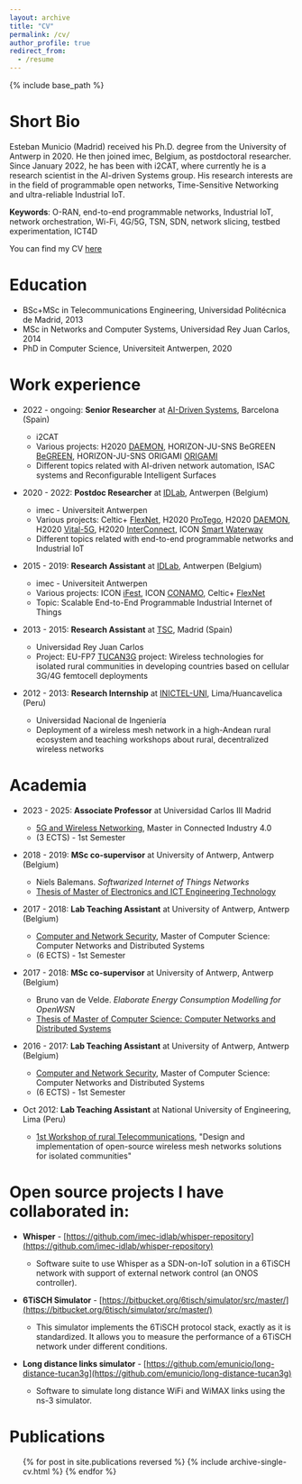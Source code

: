 ```yaml
---
layout: archive
title: "CV"
permalink: /cv/
author_profile: true
redirect_from:
  - /resume
---
```


{% include base_path %}

Short Bio
======
Esteban Municio (Madrid) received his Ph.D. degree from the University of Antwerp in 2020. He then joined imec, Belgium, as postdoctoral researcher. Since January 2022, he has been with i2CAT, where currently he is a research scientist in the AI-driven Systems group. His research interests are in the field of programmable open networks, Time-Sensitive Networking and ultra-reliable Industrial IoT.

**Keywords**: O-RAN, end-to-end programmable networks, Industrial IoT, network orchestration, Wi-Fi, 4G/5G, TSN, SDN, network slicing, testbed experimentation, ICT4D

You can find my CV [here](https://github.com/emunicio/emunicio.github.io/blob/master/files/Esteban_Municio_resume_Jan25.pdf)

Education
======
* BSc+MSc in Telecommunications Engineering, Universidad Politécnica de Madrid, 2013
* MSc in Networks and Computer Systems, Universidad Rey Juan Carlos, 2014
* PhD in Computer Science, Universiteit Antwerpen, 2020

Work experience
======
* 2022 - ongoing: **Senior Researcher** at [AI-Driven Systems](https://i2cat.net/research-topics/ai-driven-systems/), Barcelona (Spain)
  * i2CAT
  * Various projects: H2020 [DAEMON](https://h2020daemon.eu/), HORIZON-JU-SNS BeGREEN [BeGREEN](https://www.sns-begreen.com/), HORIZON-JU-SNS ORIGAMI [ORIGAMI](https://sns-origami.eu/)
  * Different topics related with AI-driven network automation, ISAC systems and Reconfigurable Intelligent Surfaces

* 2020 - 2022: **Postdoc Researcher** at [IDLab](https://www.uantwerpen.be/en/research-groups/idlab/), Antwerpen (Belgium)
  * imec - Universiteit Antwerpen
  * Various projects: Celtic+ [FlexNet](https://www.celticnext.eu/project-flexnet/), H2020 [ProTego](https://protego-project.eu/), H2020 [DAEMON](https://h2020daemon.eu/), H2020 [Vital-5G](https://www.vital5g.eu/), H2020 [InterConnect](https://interconnectproject.eu/), ICON [Smart Waterway](https://www.imec-int.com/en/research-portfolio/smartwaterway)
  * Different topics related with end-to-end programmable networks and Industrial IoT

* 2015 - 2019: **Research Assistant** at [IDLab](https://www.uantwerpen.be/en/research-groups/idlab/), Antwerpen (Belgium)
  * imec - Universiteit Antwerpen
  * Various projects: ICON [iFest](https://www.imec-int.com/en/what-we-offer/research-portfolio/ifest), ICON [CONAMO](https://www.imec-int.com/en/what-we-offer/research-portfolio/conamo), Celtic+ [FlexNet](https://www.celticnext.eu/project-flexnet/)
  * Topic: Scalable End-to-End Programmable Industrial Internet of Things

* 2013 - 2015: **Research Assistant** at [TSC](https://www.tsc.urjc.es/), Madrid (Spain)
  * Universidad Rey Juan Carlos
  * Project: EU-FP7 [TUCAN3G](https://ict-tucan3g.upc.edu/) project: Wireless technologies for
isolated rural communities in developing countries based on cellular 3G/4G femtocell deployments

* 2012 - 2013: **Research Internship** at [INICTEL-UNI](https://www.inictel-uni.edu.pe/), Lima/Huancavelica (Peru)
  * Universidad Nacional de Ingeniería
  * Deployment of a wireless mesh network in a high-Andean rural ecosystem and teaching workshops
about rural, decentralized wireless networks

Academia
======

* 2023 - 2025: **Associate Professor** at Universidad Carlos III Madrid
     * [5G and Wireless Networking](https://www.uc3m.es/master/connected-industry-4.0#curriculum), Master in Connected Industry 4.0
    * (3 ECTS) - 1st Semester

* 2018 - 2019: **MSc co-supervisor** at University of Antwerp, Antwerp (Belgium)
    * Niels Balemans. <i>Softwarized Internet of Things Networks</i>
    * [Thesis of Master of Electronics and ICT Engineering Technology](https://www.uantwerpen.be/en/study/programmes/all-programmes/electronics-and-ict-technology/about-the-programme/)


* 2017 - 2018: **Lab Teaching Assistant** at University of Antwerp, Antwerp (Belgium)
    * [Computer and Network Security](https://www.uantwerpen.be/en/study/programmes/all-programmes/computer-science-computer-networks/study-programme/?id=2021-2001WETINR&lang=en), Master of Computer Science: Computer Networks and Distributed Systems 
    * (6 ECTS) - 1st Semester

* 2017 - 2018: **MSc co-supervisor** at University of Antwerp, Antwerp (Belgium)
    * Bruno van de Velde. <i>Elaborate Energy Consumption Modelling for OpenWSN</i>
    * [Thesis of Master of Computer Science: Computer Networks and Distributed Systems](https://www.uantwerpen.be/en/study/programmes/all-programmes/computer-science-computer-networks/study-programme/?id=2021-2001WETINR&lang=en)

* 2016 - 2017: **Lab Teaching Assistant** at University of Antwerp, Antwerp (Belgium)
    * [Computer and Network Security](https://www.uantwerpen.be/en/study/programmes/all-programmes/computer-science-computer-networks/study-programme/?id=2021-2001WETINR&lang=en), Master of Computer Science: Computer Networks and Distributed Systems 
    * (6 ECTS) - 1st Semester

* Oct 2012: **Lab Teaching Assistant** at National University of Engineering, Lima (Peru)
    * [1st Workshop of rural Telecommunications](https://core.ac.uk/download/pdf/12001778.pdf), "Design and implementation of open-source wireless mesh networks solutions for isolated communities"

Open source projects I have collaborated in:
======
* **Whisper** - [https://github.com/imec-idlab/whisper-repository](https://github.com/imec-idlab/whisper-repository)
    * Software suite to use Whisper as a SDN-on-IoT solution in a 6TiSCH network with support of  external network control (an ONOS controller).

* **6TiSCH Simulator** - [https://bitbucket.org/6tisch/simulator/src/master/](https://bitbucket.org/6tisch/simulator/src/master/)
    * This simulator implements the 6TiSCH protocol stack, exactly as it is standardized. It allows you to measure the performance of a 6TiSCH network under different conditions.

* **Long distance links simulator** - [https://github.com/emunicio/long-distance-tucan3g](https://github.com/emunicio/long-distance-tucan3g)
    * Software to simulate long distance WiFi and WiMAX links using the ns-3 simulator.

Publications
======
  <ul>{% for post in site.publications reversed %}
    {% include archive-single-cv.html %}
  {% endfor %}</ul>